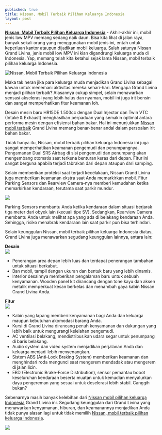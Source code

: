```yaml
---
published: true
title: Nissan, Mobil Terbaik Pilihan Keluarga Indonesia
layout: post
---
```

<b><a href="http://www.bojonegorotoday.com/teknologi/nissan-x-trail-mobil-suv-tangguh-dan-sporty-terbaik-1868/">Nissan, Mobil Terbaik Pilihan Keluarga Indonesia</a></b> - Akhir-akhir ini, mobil jenis low MPV memang sedang naik daun. Bisa kita lihat di jalan raya, banyak sekali orang yang menggunakan mobil jenis ini, entah untuk keperluan kantor ataupun dijadikan mobil keluarga. Salah satunya Nissan Grand Livina, jenis mobil low MPV ini kian digandrungi keluarga muda di Indonesia. Yap, memang telah kita ketahui sejak lama Nissan, mobil terbaik pilihan keluarga Indonesia.  

<img title="Nissan, Mobil Terbaik Pilihan Keluarga Indonesia" alt="Nissan, Mobil Terbaik Pilihan Keluarga Indonesia" src="http://1.bp.blogspot.com/-ldzJ9fA1f1w/VouVvlxb6wI/AAAAAAAABJo/WC_OQt7G9t4/s1600/Nissan%252C%2BMobil%2BTerbaik%2BPilihan%2BKeluarga%2BIndonesia.jpg">

Maka tak heran jika para keluarga muda menjadikan Grand Livina sebagai kawan untuk menemani aktivitas mereka sehari-hari. Mengapa Grand Livina menjadi pilihan terbaik? Alasannya cukup simpel, selain menawarkan sensasi akselerasi yang lebih halus dan nyaman, mobil ini juga irit bensin dan sangat memperhatikan fitur keamanan loh.

Desain mesin baru HR15DE 1.500cc dengan Dual Injector dan Twin VTC (Intake & Exhaust) menghasilkan perpaduan yang semakin optimal antara performa mesin dengan efisiensi bahan bakar. Hal ini menunjukkan <a href="https://www.nissan.co.id/">Nissan mobil terbaik</a> Grand Livina memang benar-benar andal dalam persoalan irit bahan bakar.

Tidak hanya itu, Nissan, mobil terbaik pilihan keluarga Indonesia ini juga sangat memperhatikan keamanan pengemudi dan penumpangnya. Pengamanan Dual SRS Airbag di sisi pengemudi dan penumpang akan mengembang otomatis saat terkena benturan keras dari depan. Fitur ini sangat berguna apabila terjadi tabrakan dari depan ataupun dari samping. 

Selain memberikan proteksi saat terjadi kecelakaan, Nissan Grand Livina juga memberikan keamanan ekstra saat Anda memarkirkan mobil. Fitur Parking Sensors dan Rearview Camera-nya memberi kemudahan ketika memarkirkan kendaraan, terutama saat parkir mundur. 

<img src="http://1.bp.blogspot.com/-8tw0xjWMSoY/VouVwRH87PI/AAAAAAAABJw/ePRhh1TkAp4/s1600/parking%2Bsensors%2Band%2Brearview%2Bcamera%2BNissan%2BGrand%2BLivina.jpg">

Parking Sensors membantu Anda ketika kendaraan dalam situasi berjarak tiga meter dari obyek lain (kecuali tipe SV). Sedangkan, Rearview Camera membantu Anda untuk melihat apa yang ada di belakang kendaraan Anda. Sehingga, risiko menabrak kendaraan lain saat parkir pun bisa terhindari.

Selain keunggulan Nissan, mobil terbaik pilihan keluarga Indonesia diatas, Grand Livina juga menawarkan segudang keunggulan lainnya, antara lain:

<b>Desain</b><br />
<img src="http://2.bp.blogspot.com/-hTvSTJMHfbw/VouVvq7O1kI/AAAAAAAABJk/tny88pyBiEs/s1600/desain%2Bmobil%2Bkeluarga%2Bterbaik%2Bnissan%2Bgrand%2Blivina.jpg">
<ul>
<li>Penerangan area depan lebih luas dan terdapat penerangan tambahan untuk situasi berkabut.</li>
<li>Ban mobil, tampil dengan ukuran dan bentuk baru yang lebih dinamis.</li>
<li>Interior desainnya memberikan pengalaman baru untuk sebuah kenyamanan. Wooden panel kit dirancang dengan tone kayu dan aksen metalik memperkuat kesan berkelas dan menambah gaya kabin Nissan Grand Livina Anda.</li>
</ul>
<b>Fitur</b><br />
<img src="http://1.bp.blogspot.com/-yznaPEZsrLE/VouVv8Y6YiI/AAAAAAAABJs/WygVYfhlqYs/s1600/interior%2Bmobil%2Bgrand%2Blivina.jpg">
<ul>
<li>Kabin yang lapang memberi kenyamanan bagi Anda dan keluarga maupun kebutuhan akomodasi barang Anda.</li>
<li>Kursi di Grand Livina dirancang penuh kenyamanan dan dukungan yang lebih baik untuk mengurangi kelelahan pengemudi.</li>
<li>AC ventilasi belakang, mendistribusikan udara segar untuk penumpang di baris belakang.</li>
<li>Audio system dan video system menjadikan perjalanan Anda dan keluarga menjadi lebih menyenangkan.</li>
<li>Sistem ABS (Anti-Lock Braking System) memberikan keamanan dan menghindari roda mengunci saat mengerem mendadak atau mengerem di jalan licin.</li>
<li>EBD (Electronic Brake-Force Distribution), sensor pemantau bobot keseluruhan kendaraan beserta muatan untuk kemudian menyalurkan daya pengereman yang sesuai untuk deselerasi lebih stabil. Canggih bukan?</li>
</ul>
Sebenarnya masih banyak kelebihan dari <a href="https://www.nissan.co.id/">Nissan mobil pilihan keluarga Indonesia</a> Grand Livina ini. Segudang keunggulan dari Grand Livina yang menawarkan kenyamanan, hiburan, dan keamanannya menjadikan Anda tidak punya alasan lagi untuk tidak memilih <u>Nissan, mobil terbaik pilihan keluarga Indonesia</u>.

<a target="_blank" href="http://www.nissan.co.id/"><img src="https://www.nissan-cdn.net/content/dam/Nissan/id/seocontest/image-blogFIX.png.ximg.l_6_m.smart.png"></a>